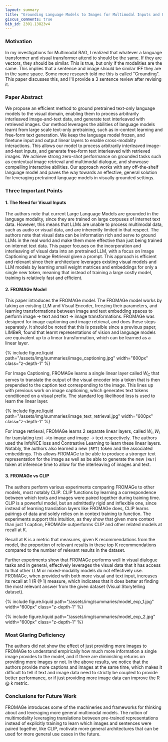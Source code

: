 ```yaml
---
layout: summary
title: "Grounding Language Models to Images for Multimodal Inputs and Outputs"
giscus_comments: true
bib_id: 2301.13823v4
---
```


### Motivation

In my investigations for Multimodal RAG, I realized that whatever a language transformer and visual transformer attend to should be the same. If they are vectors, they should be similar. This is true, but only if the modalities are the same. This implies that a sentence and image should be similar IFF they are in the same space. Some more research told me this is called "Grounding". This paper discusses this, and I'll provide a 3 sentence review after revising it.

### Paper Abstract

We propose an efficient method to ground pretrained text-only language models to the visual domain, enabling them to process arbitrarily interleaved image-and-text data, and generate text interleaved with retrieved images. Our method leverages the abilities of language models learnt from large scale text-only pretraining, such as in-context learning and free-form text generation. We keep the language model frozen, and finetune input and output linear layers to enable cross-modality interactions. This allows our model to process arbitrarily interleaved image-and-text inputs, and generate free-form text interleaved with retrieved images. We achieve strong zero-shot performance on grounded tasks such as contextual image retrieval and multimodal dialogue, and showcase compelling interactive abilities. Our approach works with any off-the-shelf language model and paves the way towards an effective, general solution for leveraging pretrained language models in visually grounded settings.

### Three Important Points

#### 1. The Need for Visual Inputs

The authors note that current Large Language Models are grounded in the language modality, since they are trained on large corpuses of internet text data. However, this means that LLMs are unable to process multimodal data, such as audio or visual data, and are inherently limited in that respect. The authors note that visual data can be information rich and serve to ground LLMs in the real world and make them more effective than just being trained on internet text data. This paper focuses on the incorporation and interleaving of visual data into an pretrained LLM, with a focus on Image Captioning and Image Retrieval given a prompt. This approach is efficient and relevant since their architecture leverages existing visual models and LLM models by learning small weight matrices and embeddings for only a single new token, meaning that instead of training a large costly model, training is relatively fast and efficient.

#### 2. FROMAGe Model

This paper introduces the FROMAGe model. The FROMAGe model works by taking an existing LLM and Visual Encoder, freezing their parameters, and learning transformations between image and text embedding spaces to perform image $\rightarrow$ text and text $\rightarrow$ image transformations. FROMAGe was designed for image captioning and image retrieval, and does these steps separately. It should be noted that this is possible since a previous paper, LIMBeR, found that learnt representations of vision and language models are equivalent up to a linear transformation, which can be learned as a linear layer.

{% include figure.liquid
    path="/assets/img/summaries/image_captioning.jpg"
    width="600px"
    class="z-depth-1"
%}

For Image Captioning, FROMAGe learns a single linear layer called $W_C$ that serves to translate the output of the visual encoder into a token that is then prepended to the caption text corresponding to the image. This lines up with previous work on image captioning, which generates text tokens conditioned on a visual prefix. The standard log likelihood loss is used to learn the linear layer.

{% include figure.liquid
    path="/assets/img/summaries/image_text_retrieval.jpg"
    width="600px"
    class="z-depth-1"
%}

For image retrieval, FROMAGe learns 2 separate linear layers, called $W_t, W_i$ for translating text $\rightarrow$to image and image $\rightarrow$ text respectively. The authors used the InfoNCE loss and Contrastive Learning to learn these linear layers. Notably, the authors also learned a new `[RET]` token and the associated embeddings. This allows FROMAGe to be able to produce a stronger text representation for the image as well as be able to generate the new `[RET]` token at inference time to allow for the interleaving of images and text.

#### 3. FROMAGe vs CLIP

The authors perform various experiments comparing FROMAGe to other models, most notably CLIP. CLIP functions by learning a correspondence between which texts and images were paired together during training time. CLIP is a powerful model, but an admittedly rigid and inflexible one, since instead of learning translation layers like FROMAGe does, CLIP learns pairings of data and solely relies on in context training to function. The experiments support this intuition, as they show that given more context than just 1 caption, FROMAGe outperforms CLIP and other related models at recall at K.

Recall at K is a metric that measures, given K recommendations from the model, the proportion of relevant results in these top K recommendations compared to the number of relevant results in the dataset.

Further experiments show that FROMAGe performs well in visual dialogue tasks and in general, effectively leverages the visual data that it has access to that other LLM or mixed-modality models do not effectively use. FROMAGe, when provided with both more visual and text input, increases its recall at 1 (R @ 1) measure, which indicates that it does better at finding the most relevant answer from the given dataset (Visual Storytelling dataset).

{% include figure.liquid
    path="/assets/img/summaries/model_exp_1.jpg"
    width="600px"
    class="z-depth-1"
%}

{% include figure.liquid
    path="/assets/img/summaries/model_exp_2.jpg"
    width="600px"
    class="z-depth-1"
%}

### Most Glaring Deficiency

The authors did not show the effect of just providing more images to FROMAGe to understand empirically how much more information a single image provides to the model, and if there are diminishing returns on providing more images or not. In the above results, we notice that the authors provide more captions and images at the same time, which makes it difficult to tell if text and image data need to strictly be coupled to provide better performance, or if just providing more image data can improve the R @ k metric.

### Conclusions for Future Work

FROMAGe introduces some of the machineries and frameworks for thinking about and leveraging more general multimodal models. The notion of multimodality leveraging translations between pre-trained representations instead of explicitly training to learn which images and sentences were paired together, like CLIP, motivate more general architectures that can be used for more general use cases in the future.
